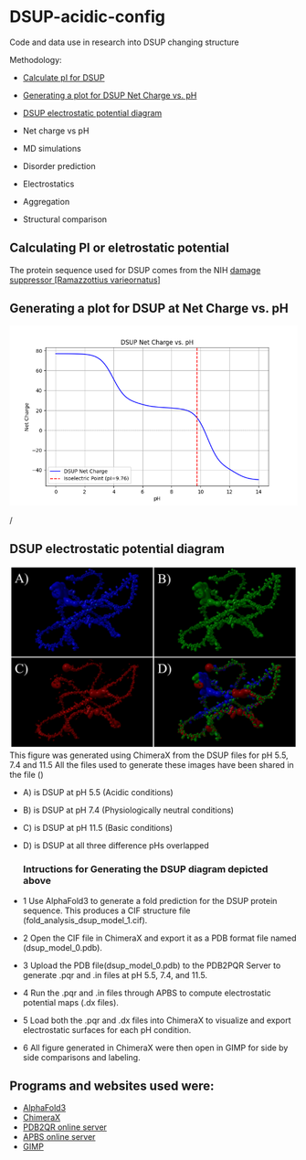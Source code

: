 # DSUP-acidic-config
Code and data use in research into DSUP changing structure

Methodology:
- [Calculate pI for DSUP](Calculate-isoelectric-point/)
- [Generating a plot for DSUP Net Charge vs. pH](https://github.com/Katherine-Brown-8000/DSUP-acidic-config/tree/main/Net-charge-plot)
- [DSUP electrostatic potential diagram](https://github.com/Katherine-Brown-8000/DSUP-acidic-config/tree/main/DSUP%20electrostatic%20potential%20diagram)

- Net charge vs pH
- MD simulations
- Disorder prediction
- Electrostatics
- Aggregation
- Structural comparison


## Calculating PI or eletrostatic potential

The protein sequence used for DSUP comes from the NIH
[damage suppressor [Ramazzottius varieornatus]](https://www.ncbi.nlm.nih.gov/protein/BAV59442.1)

## Generating a plot for DSUP at Net Charge vs. pH

![Alt](https://github.com/Katherine-Brown-8000/DSUP-acidic-config/blob/main/DSUP%20NET%20Charge%20vs.%20pH%20chart.png)

 / 


## DSUP electrostatic potential diagram
![Alt](https://github.com/Katherine-Brown-8000/DSUP-acidic-config/blob/main/DSUP_config_figure_1.png)
This figure was generated using ChimeraX from the DSUP files for pH 5.5, 7.4 and 11.5
All the files used to generate these images have been shared in the file ()
- A) is DSUP at pH 5.5 (Acidic conditions)
- B) is DSUP at pH 7.4 (Physiologically neutral conditions)
- C) is DSUP at pH 11.5 (Basic conditions)
- D) is DSUP at all three difference pHs overlapped

  ### Intructions for Generating the DSUP diagram depicted above

 - 1 Use AlphaFold3 to generate a fold prediction for the DSUP protein sequence. This produces a CIF structure file (fold_analysis_dsup_model_1.cif).
 - 2 Open the CIF file in ChimeraX and export it as a PDB format file named (dsup_model_0.pdb).
 - 3 Upload the PDB file(dsup_model_0.pdb) to the PDB2PQR Server to generate .pqr and .in files at pH 5.5, 7.4, and 11.5.
 - 4 Run the .pqr and .in files through APBS to compute electrostatic potential maps (.dx files).
 - 5 Load both the .pqr and .dx files into ChimeraX to visualize and export electrostatic surfaces for each pH condition.
 - 6 All figure generated in ChimeraX were then open in GIMP for side by side comparisons and labeling.


## Programs and websites used were:
 - [AlphaFold3](https://alphafoldserver.com/welcome)
 - [ChimeraX](https://www.cgl.ucsf.edu/chimerax/)
 - [PDB2QR online server](https://server.poissonboltzmann.org/pdb2pqr)
 - [APBS online server](https://server.poissonboltzmann.org/apbs)
 - [GIMP](https://www.gimp.org/downloads/)
